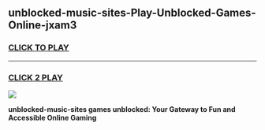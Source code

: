 
## unblocked-music-sites-Play-Unblocked-Games-Online-jxam3
<h3>
<a href="https://premium76.site?title=unblocked-music-sites&ref=25A">CLICK TO PLAY</a></h3>
<hr>

<h3>
<a href="https://premium76.site?title=unblocked-music-sites&ref=25A">CLICK 2 PLAY</a>
  
</h3>

<a href="https://premium76.site?title=unblocked-music-sites&ref=25A"><img src="https://clearcache.store/games.png"></a>


**unblocked-music-sites games unblocked: Your Gateway to Fun and Accessible Online Gaming**
